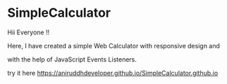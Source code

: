 # SimpleCalculator

Hii Everyone !!

Here, I have created a simple Web Calculator with responsive design and 

with the help of JavaScript Events Listeners.

try it here https://aniruddhdeveloper.github.io/SimpleCalculator.github.io
